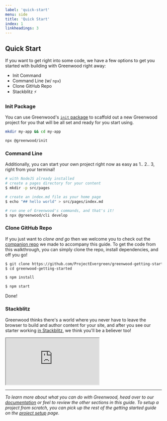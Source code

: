 ```yaml
---
label: 'quick-start'
menu: side
title: 'Quick Start'
index: 1
linkheadings: 3
---
```


## Quick Start

If you want to get right into some code, we have a few options to get you started with building with Greenwood right away:

- Init Command
- Command Line (w/ `npx`)
- Clone GitHub Repo
- Stackblitz ⚡

### Init Package

You can use Greenwood's [`init` package](https://github.com/ProjectEvergreen/greenwood/blob/master/packages/init/README.md) to scaffold out a new Greenwood project for you that will be all set and ready for you start using.

```bash
mkdir my-app && cd my-app

npx @greenwood/init
```

### Command Line

Additionally, you can start your own project right now as easy as 1.. 2.. 3, right from your terminal!
```bash
# with NodeJS already installed
# create a pages directory for your content
$ mkdir -p src/pages

# create an index.md file as your home page
$ echo "## hello world" > src/pages/index.md

# run one of Greenwood's commands, and that's it!
$ npx @greenwood/cli develop
```

### Clone GitHub Repo
If you just want to _clone and go_ then we welcome you to check out the [companion repo](https://github.com/ProjectEvergreen/greenwood-getting-started) we made to accompany this guide.  To get the code from this walkthrough, you can simply clone the repo, install dependencies, and off you go!

```bash
$ git clone https://github.com/ProjectEvergreen/greenwood-getting-started
$ cd greenwood-getting-started

$ npm install

$ npm start
```

Done!

### Stackblitz

Greenwood thinks there's a world where you never have to leave the browser to build and author content for your site, and after you see our starter working [in Stackblitz](https://stackblitz.com/github/projectevergreen/greenwood-getting-started?embed=1), we think you'll be a believer too!

<iframe src="https://stackblitz.com/github/projectevergreen/greenwood-getting-started?embed=1" class="stackblitz" loading="lazy"></iframe>

----

_To learn more about what you can do with Greenwood, head over to our [documentation](/docs/) or feel to review the other sections in this guide.  To setup a project from scratch, you can pick up the rest of the getting started guide on the [project setup](/getting-started/project-setup) page._